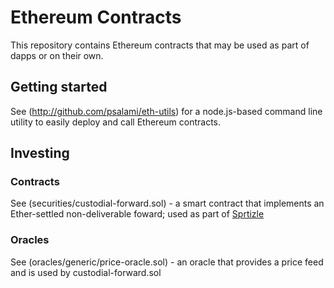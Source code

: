 # Ethereum Contracts

This repository contains Ethereum contracts that may be used as part of dapps or on their own.

## Getting started
See (http://github.com/psalami/eth-utils) for a node.js-based command line utility to easily deploy and call Ethereum contracts.

## Investing

### Contracts
See (securities/custodial-forward.sol) - a smart contract that implements an Ether-settled non-deliverable foward; used as part of [Sprtizle](http://github.com/psalami/spritzle)

### Oracles
See (oracles/generic/price-oracle.sol) - an oracle that provides a price feed and is used by custodial-forward.sol




